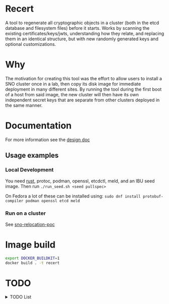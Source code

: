 # Recert

A tool to regenerate all cryptographic objects in a cluster (both in the etcd
database and filesystem files) before it starts. Works by scanning the existing
certificates/keys/jwts, understanding how they relate, and replacing them in an
identical structure, but with new randomly generated keys and optional
customizations.

# Why

The motivation for creating this tool was the effort to allow users to install
a SNO cluster once in a lab, then copy its disk image for immediate deployment
in many different sites. By running the tool during the first boot of a host
from said image, the new cluster will then have its own independent secret keys
that are separate from other clusters deployed in the same manner.

# Documentation

For more information see the [design doc](docs/design.md)

## Usage examples

### Local Development

You need [rust](https://rustup.rs/), protoc, podman, openssl, etcdctl, meld, and an IBU seed image. Then
run `./run_seed.sh <seed pullspec>`

On Fedora a lot of these can be installed using: `sudo dnf install protobuf-compiler podman openssl etcd meld`

### Run on a cluster

See [sno-relocation-poc](https://github.com/eranco74/sno-relocation-poc)

# Image build

```bash
export DOCKER_BUILDKIT=1
docker build . -t recert
```

# TODO

<details>
  <summary>TODO List</summary>

- [ ] Remove OLM package server hack
- [ ] Convert from resource YAML to etcd key-value key more gracefully
- [ ] Find proof that root-ca private key is actually missing
- [ ] When shelling out to openssl to check if cert A signed cert B, construct the command in such a way that if A == B, then it will not give a green result when said cert is not self signed
- [ ] Fix all code TODO comments

</details>

